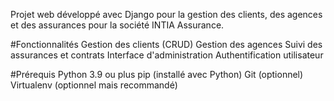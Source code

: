 Projet web développé avec Django pour la gestion des clients, des agences et des assurances pour la société INTIA Assurance.

#Fonctionnalités
Gestion des clients (CRUD)
Gestion des agences
Suivi des assurances et contrats
Interface d'administration
Authentification utilisateur

#Prérequis
Python 3.9 ou plus
pip (installé avec Python)
Git (optionnel)
Virtualenv (optionnel mais recommandé)
